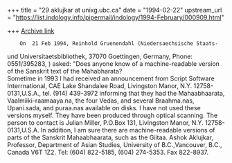 +++
title = "29 aklujkar at unixg.ubc.ca"
date = "1994-02-22"
upstream_url = "https://list.indology.info/pipermail/indology/1994-February/000909.html"

+++
[Archive link](https://list.indology.info/pipermail/indology/1994-February/000909.html)

        On  21 Feb 1994, Reinhold Gruenendahl (Niedersaechsische Staats-
und Universitaetsbibliothek, 37070 Goettingen, Germany, Phone: 0551/395283,
<GRUENEN at mail.sub.gwdg.de>) asked: "Does anyone know of a machine-readable
version of the Sanskrit text of  the Mahabharata?  
        Sometime in 1993 I had received an announcement from Script
Software Interrnational, CAE Lake Shandalee Road, Livingston Manor, N.Y.
12758-0131,U.S.A.,  tel. (914) 439-3972
informing that they had the Mahaabhaarata, Vaalmiiki-raamaaya.na, the four
Vedas, and several Braahma.nas, Upani.sada, and puraa.nas available on
disks. I have not used these versions myself. They have been produced
through optical scanning.  The person to contact is Julian Miller, P.O.Box
131, Livingston Manor, N.Y. 12758-0131,U.S.A.
        In addition, I am sure there are machine-readable versions of parts
of the Sanskrit Mahaabhaarata, such as the Giitaa.   Ashok Aklujkar,
Professor, Department of Asian Studies, University of B.C.,Vancouver, B.C.,
Canada V6T 1Z2. Tel: (604) 822-5185, (604) 274-5353. Fax 822-8937.






